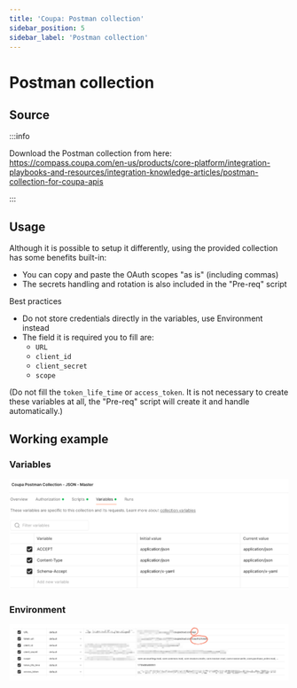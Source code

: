 ```yaml
---
title: 'Coupa: Postman collection'
sidebar_position: 5
sidebar_label: 'Postman collection'
---
```


# Postman collection

## Source

:::info

Download the Postman collection from here: https://compass.coupa.com/en-us/products/core-platform/integration-playbooks-and-resources/integration-knowledge-articles/postman-collection-for-coupa-apis

:::

## Usage

Although it is possible to setup it differently, using the provided collection has some benefits built-in:

- You can copy and paste the OAuth scopes "as is" (including commas)
- The secrets handling and rotation is also included in the "Pre-req" script

Best practices

- Do not store credentials directly in the variables, use Environment instead
- The field it is required you to fill are:
  - `URL`
  - `client_id`
  - `client_secret`
  - `scope`

(Do not fill the `token_life_time` or `access_token`. It is not necessary to create these variables at all, the "Pre-req" script will create it and handle automatically.)

## Working example

### Variables

![alt text](img/coupa-postman-vars.png)

### Environment

![alt text](img/coupa-postman-env.png)
